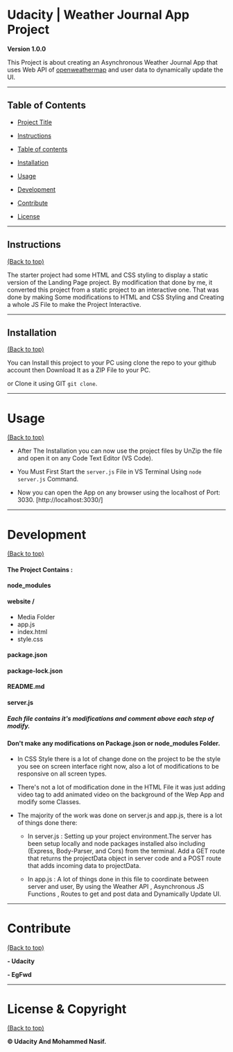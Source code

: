 

# Udacity |  Weather Journal App Project




**Version 1.0.0**

  

This Project is about creating an Asynchronous Weather Journal App that uses Web API of [openweathermap](https://openweathermap.org/api) and user data to dynamically update the UI. 



---



## Table of Contents

  

- [Project Title](#Udacity-|-Landing-Page-Project)

- [Instructions](#instructions)

- [Table of contents](#table-of-contents)

- [Installation](#installation)

- [Usage](#usage)

- [Development](#development)

- [Contribute](#contribute)

- [License](#License-&-Copyright)

  

---



## Instructions

[(Back to top)](#table-of-contents)

  

The starter project had some HTML and CSS styling to display a static version of the Landing Page project. By modification that done by me, it converted this project from a static project to an interactive one. That was done by making Some modifications to HTML and CSS Styling and Creating a whole JS File to make the Project Interactive.

  

---



## Installation

[(Back to top)](#table-of-contents)

  

You can Install this project to your PC using clone the repo to your github account then Download It as a ZIP File to your PC.

or Clone it using GIT ````git clone````.

  

---



# Usage

[(Back to top)](#table-of-contents)

  

- After The Installation you can now use the project files by UnZip the file and open it on any Code Text Editor (VS Code).

- You Must First Start the ````server.js```` File in VS Terminal Using ````node server.js```` Command.

- Now you can open the App on any browser using the localhost of Port: 3030. [http://localhost:3030/]
  

---


# Development

[(Back to top)](#table-of-contents)
  

#### The Project Contains :

#### node_modules

#### website /
- Media Folder
- app.js
- index.html
- style.css

#### package.json

#### package-lock.json

####  README.md

####  server.js

  
##### Each file contains it's modifications and comment above each step of modify.
#### Don't make any modifications on Package.json or node_modules Folder.

- In CSS Style there is a lot of change done on the project to be the style you see on screen interface right now, also a lot of modifications to be responsive on all screen types.

  

- There's not a lot of modification done in the HTML File it was just adding video tag to add animated video on the background of the Wep App and modify some Classes.

  

- The majority of the work was done on server.js and app.js, there is a lot of things done there:


    - In server.js : Setting up your project environment.The server has been setup locally and node packages installed also including (Express, Body-Parser, and Cors) from the terminal. Add a GET route that returns the projectData object in server code and a POST route that adds incoming data to projectData.

    - In app.js :  A lot of things done in this file to coordinate between server and user, By using the Weather API , Asynchronous JS Functions , Routes to get and post data and Dynamically Update UI.


---

# Contribute

[(Back to top)](#table-of-contents)

  

**- Udacity**

  

**- EgFwd**

  
---

# License & Copyright

[(Back to top)](#table-of-contents)

  

**© Udacity And Mohammed Nasif.**